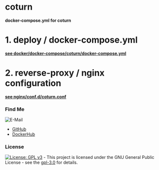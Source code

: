 # coturn

**docker-compose.yml for coturn**  

# 1. deploy / docker-compose.yml <a name="deploy"></a>  
**[see docker/docker-compose/coturn/docker-compose.yml](https://github.com/3x3cut0r/vps/blob/main/docker/docker-compose/coturn/docker-compose.yml)**  

# 2. reverse-proxy / nginx configuration <a name="reverse-proxy"></a>  
**[see nginx/conf.d/coturn.conf](https://github.com/3x3cut0r/vps/blob/main/nginx/conf.d/coturn.conf)**  

### Find Me <a name="findme"></a>

![E-Mail](https://img.shields.io/badge/E--Mail-executor55%40gmx.de-red)
* [GitHub](https://github.com/3x3cut0r)
* [DockerHub](https://hub.docker.com/u/3x3cut0r)

### License <a name="license"></a>

[![License: GPL v3](https://img.shields.io/badge/License-GPLv3-blue.svg)](https://www.gnu.org/licenses/gpl-3.0) - This project is licensed under the GNU General Public License - see the [gpl-3.0](https://www.gnu.org/licenses/gpl-3.0.en.html) for details.
